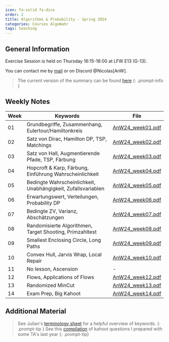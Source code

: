 ```yaml
---
icon: fa-solid fa-dice
order: 2
title: Algorithms & Probability - Spring 2024
categories: Courses AlgoWahr
tags: teaching
---
```


## General Information

Exercise Session is held on Thursday 16:15-18:00 at LFW E13 (G-13).

You can contact me by [mail](mailto:nwehrl@student.ethz.ch) or on Discord @Nicolas[AnW].

> The current version of the summary can be found [here](..\assets\documents\summaries\AnW23_PVW_final.pdf)
{: .prompt-info }

## Weekly Notes

| Week | Keywords                                                        | File                                                            |
| ---- | --------------------------------------------------------------- | --------------------------------------------------------------- |
| 01   | Grundbegriffe, Zusammenhang, Eulertour/Hamiltonkreis  | [AnW24_week01.pdf](..\assets\documents\AlgoWahr\AnW24_week01.pdf) |
| 02   | Satz von Dirac, Hamilton DP, TSP, Matchings | [AnW24_week02.pdf](..\assets\documents\AlgoWahr\AnW24_week02.pdf) |
| 03   | Satz von Hall, Augmentierende Pfade, TSP, Färbung | [AnW24_week03.pdf](..\assets\documents\AlgoWahr\AnW24_week03.pdf) |
| 04   | Hopcroft & Karp, Färbung, Einführung Wahrscheinlichkeit | [AnW24_week04.pdf](..\assets\documents\AlgoWahr\AnW24_week04.pdf) |
| 05   | Bedingte Wahrscheinlichkeit, Unabhängigkeit, Zufallsvariablen | [AnW24_week05.pdf](..\assets\documents\AlgoWahr\AnW24_week05.pdf) |
| 06   | Erwartungswert, Verteilungen, Probability DP | [AnW24_week06.pdf](..\assets\documents\AlgoWahr\AnW24_week06.pdf) | 
| 07   | Bedingte ZV, Varianz, Abschätzungen | [AnW24_week07.pdf](..\assets\documents\AlgoWahr\AnW24_week07.pdf) |
| 08   | Randomisierte Algorithmen, Target Shooting, Primzahltest | [AnW24_week08.pdf](..\assets\documents\AlgoWahr\AnW24_week08.pdf) |
| 09   | Smallest Enclosing Circle, Long Paths | [AnW24_week09.pdf](..\assets\documents\AlgoWahr\AnW24_week09.pdf) |
| 10   | Convex Hull, Jarvis Wrap, Local Repair | [AnW24_week10.pdf](..\assets\documents\AlgoWahr\AnW24_week10.pdf)|
| 11   | No lesson, Ascension | - |
| 12   | Flows, Applications of Flows | [AnW24_week12.pdf](..\assets\documents\AlgoWahr\AnW24_week12.pdf) |
| 13   | Randomized MinCut | [AnW24_week13.pdf](..\assets\documents\AlgoWahr\AnW24_week13.pdf) |
| 14   | Exam Prep, Big Kahoot | [AnW24_week14.pdf](..\assets\documents\AlgoWahr\AnW24_week14.pdf) |

## Additional Material

> See Julian's [terminology sheet](..\assets\documents\AnD\and-graph-terminology.pdf) for a helpful overview of keywords.
{: .prompt-tip }
> See this [compilation](https://create.kahoot.it/details/f0f7b1ce-4515-4614-897e-5fc4efb9c221) of kahoot questions I prepared with some TA's last year {: .prompt-tip}